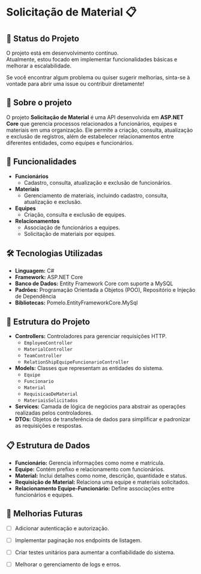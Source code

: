 # Solicitação de Material 📋

## 🚧 Status do Projeto

O projeto está em desenvolvimento contínuo.  
Atualmente, estou focado em implementar funcionalidades básicas e melhorar a escalabilidade.  

Se você encontrar algum problema ou quiser sugerir melhorias, sinta-se à vontade para abrir uma issue ou contribuir diretamente!  

## 📖 Sobre o projeto
O projeto **Solicitação de Material** é uma API desenvolvida em **ASP.NET Core** que gerencia processos relacionados a funcionários,
equipes e materiais em uma organização. Ele permite a criação, consulta, atualização e exclusão de registros, 
além de estabelecer relacionamentos entre diferentes entidades, como equipes e funcionários.

## 🚀 Funcionalidades
- **Funcionários**  
  - Cadastro, consulta, atualização e exclusão de funcionários.
- **Materiais**  
  - Gerenciamento de materiais, incluindo cadastro, consulta, atualização e exclusão.
- **Equipes**  
  - Criação, consulta e exclusão de equipes.
- **Relacionamentos**  
  - Associação de funcionários a equipes.
  - Solicitação de materiais por equipes.

## 🛠️ Tecnologias Utilizadas
- **Linguagem:** C#
- **Framework:** ASP.NET Core
- **Banco de Dados:** Entity Framework Core com suporte a MySQL
- **Padrões:** Programação Orientada a Objetos (POO), Repositório e Injeção de Dependência
- **Bibliotecas:** Pomelo.EntityFrameworkCore.MySql

## 📂 Estrutura do Projeto
- **Controllers:** Controladores para gerenciar requisições HTTP.  
  - `EmployeeController`
  - `MaterialController`
  - `TeamController`
  - `RelationShipEquipeFuncionarioController`
- **Models:** Classes que representam as entidades do sistema.  
  - `Equipe`
  - `Funcionario`
  - `Material`
  - `RequisicaoDeMaterial`
  - `MateriaisSolicitados`
- **Services:** Camada de lógica de negócios para abstrair as operações realizadas pelos controladores.
- **DTOs:** Objetos de transferência de dados para simplificar e padronizar as requisições e respostas.

## 📋 Estrutura de Dados
- **Funcionário:** Gerencia informações como nome e matrícula.  
- **Equipe:** Contém prefixo e relacionamento com funcionários.  
- **Material:** Inclui detalhes como nome, descrição, quantidade e status.  
- **Requisição de Material:** Relaciona uma equipe e materiais solicitados.  
- **Relacionamento Equipe-Funcionário:** Define associações entre funcionários e equipes.


## 🔧 Melhorias Futuras

- [ ] Adicionar autenticação e autorização.
- [ ] Implementar paginação nos endpoints de listagem.
- [ ] Criar testes unitários para aumentar a confiabilidade do sistema.
- [ ] Melhorar o gerenciamento de logs e erros.

